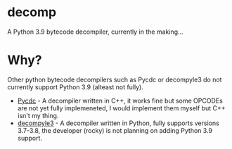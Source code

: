 # decomp
A Python 3.9 bytecode decompiler, currently in the making...

# Why?
Other python bytecode decompilers such as Pycdc or decompyle3 do not currently support Python 3.9 (alteast not fully).

- [Pycdc](https://github.com/zrax/pycdc) - A decompiler written in C++, it works fine but some OPCODEs are not yet fully implemeneted, I would implement them myself but C++ isn't my thing.
- [decompyle3](https://github.com/rocky/python-decompile3) - A decompiler written in Python, fully supports versions 3.7-3.8, the developer (rocky) is not planning on adding Python 3.9 support.
